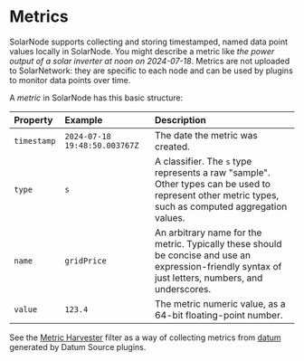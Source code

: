 # Metrics

SolarNode supports collecting and storing timestamped, named data point values locally in SolarNode.
You might describe a metric like _the power output of a solar inverter at noon on 2024-07-18_.
Metrics are not uploaded to SolarNetwork: they are specific to each node and can be used by plugins
to monitor data points over time.

A _metric_ in SolarNode has this basic structure:

| Property | Example | Description |
|:---------|:--------|:------------|
| `timestamp` | `2024-07-18 19:48:50.003767Z` | The date the metric was created. |
| `type`      | `s` | A classifier. The `s` type represents a raw "sample". Other types can be used to represent other metric types, such as computed aggregation values. |
| `name`      | `gridPrice` | An arbitrary name for the metric. Typically these should be concise and use an expression-friendly syntax of just letters, numbers, and underscores. |
| `value`     | `123.4` | The metric numeric value, as a 64-bit floating-point number. |


See the [Metric Harvester](./datum-filters/metric-harvester.md) filter as a way of collecting
metrics from [datum](./datum.md) generated by Datum Source plugins.
